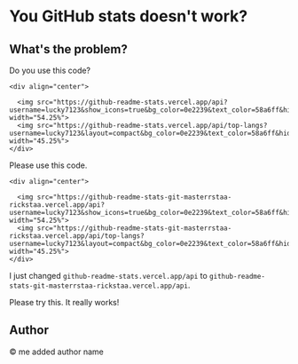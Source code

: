 # You GitHub stats doesn't work?

## What's the problem?

Do you use this code?
```
<div align="center">

  <img src="https://github-readme-stats.vercel.app/api?username=lucky7123&show_icons=true&bg_color=0e2239&text_color=58a6ff&hide_border=true" width="54.25%">
  <img src="https://github-readme-stats.vercel.app/api/top-langs?username=lucky7123&layout=compact&bg_color=0e2239&text_color=58a6ff&hide_border=true" width="45.25%"> 
</div>
```

Please use this code.
```
<div align="center">
 
  <img src="https://github-readme-stats-git-masterrstaa-rickstaa.vercel.app/api?username=lucky7123&show_icons=true&bg_color=0e2239&text_color=58a6ff&hide_border=true" width="54.25%">
  <img src="https://github-readme-stats-git-masterrstaa-rickstaa.vercel.app/api/top-langs?username=lucky7123&layout=compact&bg_color=0e2239&text_color=58a6ff&hide_border=true" width="45.25%"> 
</div>
```
I just changed `github-readme-stats.vercel.app/api` to `github-readme-stats-git-masterrstaa-rickstaa.vercel.app/api`.

Please try this. It really works!

## Author 
© me added author name
